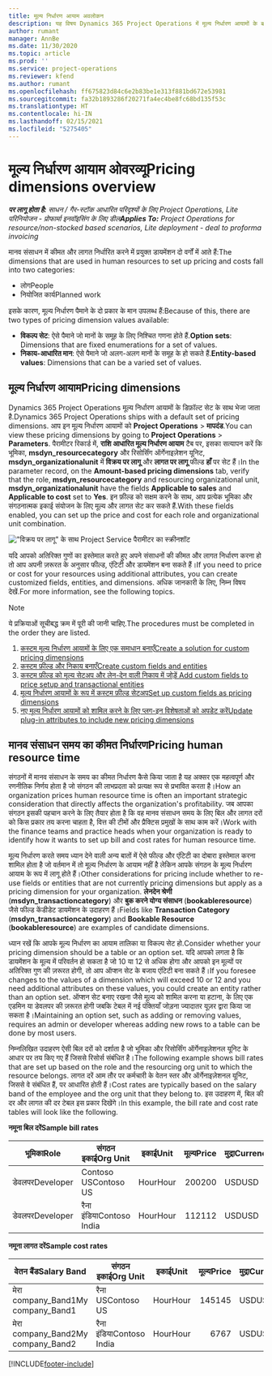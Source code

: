 ```yaml
---
title: मूल्य निर्धारण आयाम अवलोकन
description: यह विषय Dynamics 365 Project Operations में मूल्य निर्धारण आयामों के बारे में जानकारी प्रदान करता है.
author: rumant
manager: AnnBe
ms.date: 11/30/2020
ms.topic: article
ms.prod: ''
ms.service: project-operations
ms.reviewer: kfend
ms.author: rumant
ms.openlocfilehash: ff675823d84c6e2b83be1e313f881bd672e53981
ms.sourcegitcommit: fa32b1893286f20271fa4ec4be8fc68bd135f53c
ms.translationtype: HT
ms.contentlocale: hi-IN
ms.lasthandoff: 02/15/2021
ms.locfileid: "5275405"
---
```

# <a name="pricing-dimensions-overview"></a><span data-ttu-id="33271-103">मूल्य निर्धारण आयाम ओवरव्यू</span><span class="sxs-lookup"><span data-stu-id="33271-103">Pricing dimensions overview</span></span>

<span data-ttu-id="33271-104">_**पर लागू होता है:** साधन / गैर-स्टॉक आधारित परिदृश्यों के लिए Project Operations, Lite परिनियोजन - प्रोफार्मा इनवॉइसिंग के लिए डील_</span><span class="sxs-lookup"><span data-stu-id="33271-104">_**Applies To:** Project Operations for resource/non-stocked based scenarios, Lite deployment - deal to proforma invoicing_</span></span>

<span data-ttu-id="33271-105">मानव संसाधन में कीमत और लागत निर्धारित करने में प्रयुक्त डायमेंशन दो वर्गों में आते हैं:</span><span class="sxs-lookup"><span data-stu-id="33271-105">The dimensions that are used in human resources to set up pricing and costs fall into two categories:</span></span>

- <span data-ttu-id="33271-106">लोग</span><span class="sxs-lookup"><span data-stu-id="33271-106">People</span></span>
- <span data-ttu-id="33271-107">नियोजित कार्य</span><span class="sxs-lookup"><span data-stu-id="33271-107">Planned work</span></span>

<span data-ttu-id="33271-108">इसके कारण, मूल्य निर्धारण पैमाने के दो प्रकार के मान उपलब्ध हैं:</span><span class="sxs-lookup"><span data-stu-id="33271-108">Because of this, there are two types of pricing dimension values available:</span></span>

- <span data-ttu-id="33271-109">**विकल्प सेट**: ऐसे पैमाने जो मानों के समूह के लिए निश्चित गणना होते हैं.</span><span class="sxs-lookup"><span data-stu-id="33271-109">**Option sets**: Dimensions that are fixed enumerations for a set of values.</span></span>
- <span data-ttu-id="33271-110">**निकाय-आधारित मान**: ऐसे पैमाने जो अलग-अलग मानों के समूह के हो सकते हैं.</span><span class="sxs-lookup"><span data-stu-id="33271-110">**Entity-based values**: Dimensions that can be a varied set of values.</span></span>

## <a name="pricing-dimensions"></a><span data-ttu-id="33271-111">मूल्य निर्धारण आयाम</span><span class="sxs-lookup"><span data-stu-id="33271-111">Pricing dimensions</span></span>

<span data-ttu-id="33271-112">Dynamics 365 Project Operations मूल्य निर्धारण आयामों के डिफ़ॉल्ट सेट के साथ भेजा जाता है.</span><span class="sxs-lookup"><span data-stu-id="33271-112">Dynamics 365 Project Operations ships with a default set of pricing dimensions.</span></span> <span data-ttu-id="33271-113">आप इन मूल्य निर्धारण आयामों को **Project Operations** > **मापदंड**.</span><span class="sxs-lookup"><span data-stu-id="33271-113">You can view these pricing dimensions by going to **Project Operations** > **Parameters**.</span></span> <span data-ttu-id="33271-114">पैरामीटर रिकार्ड में, **राशि आधारित मूल्य निर्धारण आयाम** टैब पर, इसका सत्यापन करें कि भूमिका, **msdyn_resourcecategory** और रिसोर्सिंग ऑर्गेनाइज़ेशन यूनिट, **msdyn_organizationalunit** में **विक्रय पर लागू** और **लागत पर लागू** फील्ड **हाँ** पर सेट हैं।</span><span class="sxs-lookup"><span data-stu-id="33271-114">In the parameter record, on the **Amount-based pricing dimensions** tab, verify that the role, **msdyn_resourcecategory** and resourcing organizational unit, **msdyn_organizationalunit** have the fields **Applicable to sales** and **Applicable to cost** set to **Yes**.</span></span> <span data-ttu-id="33271-115">इन फ़ील्ड को सक्षम करने के साथ, आप प्रत्येक भूमिका और संगठनात्मक इकाई संयोजन के लिए मूल्य और लागत सेट कर सकते हैं.</span><span class="sxs-lookup"><span data-stu-id="33271-115">With these fields enabled, you can set up the price and cost for each role and organizational unit combination.</span></span>

!["विक्रय पर लागू" के साथ Project Service पैरामीटर का स्क्रीनशॉट](media/PS-OOB-parameters.png)

<span data-ttu-id="33271-117">यदि आपको अतिरिक्त गुणों का इस्तेमाल करते हुए अपने संसाधनों की कीमत और लागत निर्धारण करना हो तो आप अपनी ज़रूरत के अनुसार फील्ड, एंटिटी और डायमेंशन बना सकते हैं।</span><span class="sxs-lookup"><span data-stu-id="33271-117">If you need to price or cost for your resources using additional attributes, you can create customized fields, entities, and dimensions.</span></span> <span data-ttu-id="33271-118">अधिक जानकारी के लिए, निम्न विषय देखें.</span><span class="sxs-lookup"><span data-stu-id="33271-118">For more information, see the following topics.</span></span> 
  
  > [!NOTE]
  > <span data-ttu-id="33271-119">ये प्रक्रियाओं सूचीबद्ध क्रम में पूरी की जानी चाहिए.</span><span class="sxs-lookup"><span data-stu-id="33271-119">The procedures must be completed in the order they are listed.</span></span>

1. [<span data-ttu-id="33271-120">कस्टम मूल्य निर्धारण आयामों के लिए एक समाधान बनाएँ</span><span class="sxs-lookup"><span data-stu-id="33271-120">Create a solution for custom pricing dimensions</span></span>](../sales/create-solution-custompd.md)
2. [<span data-ttu-id="33271-121">कस्टम फ़ील्ड और निकाय बनाएँ</span><span class="sxs-lookup"><span data-stu-id="33271-121">Create custom fields and entities</span></span>](create-custom-fields-entities-pricing-dimensions.md)
3. [<span data-ttu-id="33271-122">कस्टम फ़ील्ड को मूल्य सेटअप और लेन-देन वाली निकाय में जोड़ें </span><span class="sxs-lookup"><span data-stu-id="33271-122">Add custom fields to price setup and transactional entities</span></span>](add-custom-fields-price-setup-transactional-entities.md)
4. [<span data-ttu-id="33271-123">मूल्य निर्धारण आयामों के रूप में कस्टम फ़ील्ड सेटअप</span><span class="sxs-lookup"><span data-stu-id="33271-123">Set up custom fields as pricing dimensions</span></span>](set-up-custom-fields-pricing-dimensions.md)
5. [<span data-ttu-id="33271-124">नए मूल्य निर्धारण आयामों को शामिल करने के लिए प्लग-इन विशेषताओं को अपडेट करें</span><span class="sxs-lookup"><span data-stu-id="33271-124">Update plug-in attributes to include new pricing dimensions</span></span>](update-plugin-attributes-pd.md)


## <a name="pricing-human-resource-time"></a><span data-ttu-id="33271-125">मानव संसाधन समय का कीमत निर्धारण</span><span class="sxs-lookup"><span data-stu-id="33271-125">Pricing human resource time</span></span>
<span data-ttu-id="33271-126">संगठनों में मानव संसाधन के समय का कीमत निर्धारण कैसे किया जाता है यह अक्सर एक महत्वपूर्ण और रणनीतिक निर्णय होता है जो संगठन की लाभप्रदता को प्रत्यक्ष रूप से प्रभावित करता है।</span><span class="sxs-lookup"><span data-stu-id="33271-126">How an organization prices human resource time is often an important strategic consideration that directly affects the organization's profitability.</span></span> <span data-ttu-id="33271-127">जब आपका संगठन इसकी पहचान करने के लिए तैयार होता है कि वह मानव संसाधन समय के लिए बिल और लागत दरों को किस प्रकार तय करना चाहता है, वित्त की टीमों और प्रैक्टिस प्रमुखों के साथ काम करें।</span><span class="sxs-lookup"><span data-stu-id="33271-127">Work with the finance teams and practice heads when your organization is ready to identify how it wants to set up bill and cost rates for human resource time.</span></span>

<span data-ttu-id="33271-128">मूल्य निर्धारण करते समय ध्यान देने वाली अन्य बातों में ऐसे फील्ड और एंटिटी का दोबारा इस्तेमाल करना शामिल होता है जो वर्तमान में तो मूल्य निर्धारण के आयाम नहीं है लेकिन आपके संगठन के मूल्य निर्धारण आयाम के रूप में लागू होते हैं।</span><span class="sxs-lookup"><span data-stu-id="33271-128">Other considerations for pricing include whether to re-use fields or entities that are not currently pricing dimensions but apply as a pricing dimension for your organization.</span></span> <span data-ttu-id="33271-129">**लेनदेन श्रेणी** (**msdyn_transactioncategory**) और **बुक करने योग्य संसाधन** (**bookableresource**) जैसे फील्ड केंडीडेट डायमेंशन के उदाहरण हैं।</span><span class="sxs-lookup"><span data-stu-id="33271-129">Fields like **Transaction Category** (**msdyn_transactioncategory**) and **Bookable Resource** (**bookableresource**) are examples of candidate dimensions.</span></span> 

<span data-ttu-id="33271-130">ध्यान रखें कि आपके मूल्य निर्धारण का आयाम तालिका या विकल्प सेट हो.</span><span class="sxs-lookup"><span data-stu-id="33271-130">Consider whether your pricing dimension should be a table or an option set.</span></span> <span data-ttu-id="33271-131">यदि आपको लगता है कि डायमेंशन के मूल्य में परिवर्तन हो सकता है जो 10 या 12 से अधिक होगा और आपको इन मूल्यों पर अतिरिक्त गुण की ज़रूरत होगी, तो आप ऑप्शन सेट के बजाय एंटिटी बना सकते हैं।</span><span class="sxs-lookup"><span data-stu-id="33271-131">If you foresee changes to the values of a dimension which will exceed 10 or 12 and you need additional attributes on these values, you could create an entity rather than an option set.</span></span> <span data-ttu-id="33271-132">ऑप्शन सेट बनाए रखना जैसे मूल्य को शामिल करना या हटाना, के लिए एक एडमिन या डेवलपर की ज़रूरत होगी जबकि टेबल में नई पंक्तियाँ जोड़ना ज्यादातर यूज़र द्वारा किया जा सकता है।</span><span class="sxs-lookup"><span data-stu-id="33271-132">Maintaining an option set, such as adding or removing values, requires an admin or developer whereas adding new rows to a table can be done by most users.</span></span>

<span data-ttu-id="33271-133">निम्नलिखित उदाहरण ऐसी बिल दरों को दर्शाता है जो भूमिका और रिसोर्सिंग ऑर्गेनाइज़ेशनल यूनिट के आधार पर तय किए गए हैं जिससे रिसोर्स संबंधित है।</span><span class="sxs-lookup"><span data-stu-id="33271-133">The following example shows bill rates that are set up based on the role and the resourcing org unit to which the resource belongs.</span></span> <span data-ttu-id="33271-134">लागत दरें आम तौर पर कर्मचारी के वेतन स्तर और ऑर्गेनाइज़ेशनल यूनिट, जिससे वे संबंधित हैं, पर आधारित होती हैं।</span><span class="sxs-lookup"><span data-stu-id="33271-134">Cost rates are typically based on the salary band of the employee and the org unit that they belong to.</span></span> <span data-ttu-id="33271-135">इस उदाहरण में, बिल की दर और लागत की दर टेबल इस प्रकार दिखेंगे।</span><span class="sxs-lookup"><span data-stu-id="33271-135">In this example, the bill rate and cost rate tables will look like the following.</span></span>

<span data-ttu-id="33271-136">**नमूना बिल दरें**</span><span class="sxs-lookup"><span data-stu-id="33271-136">**Sample bill rates**</span></span>

| <span data-ttu-id="33271-137">भूमिका</span><span class="sxs-lookup"><span data-stu-id="33271-137">Role</span></span>        | <span data-ttu-id="33271-138">संगठन इकाई</span><span class="sxs-lookup"><span data-stu-id="33271-138">Org Unit</span></span>    |<span data-ttu-id="33271-139">इकाई</span><span class="sxs-lookup"><span data-stu-id="33271-139">Unit</span></span>      |<span data-ttu-id="33271-140">मूल्य</span><span class="sxs-lookup"><span data-stu-id="33271-140">Price</span></span>      |<span data-ttu-id="33271-141">मुद्रा</span><span class="sxs-lookup"><span data-stu-id="33271-141">Currency</span></span>  |
| ------------|-------------|----------|----------:|----------|
| <span data-ttu-id="33271-142">डेवलपर</span><span class="sxs-lookup"><span data-stu-id="33271-142">Developer</span></span>   | <span data-ttu-id="33271-143">Contoso US</span><span class="sxs-lookup"><span data-stu-id="33271-143">Contoso US</span></span>  |<span data-ttu-id="33271-144">Hour</span><span class="sxs-lookup"><span data-stu-id="33271-144">Hour</span></span> | <span data-ttu-id="33271-145">200</span><span class="sxs-lookup"><span data-stu-id="33271-145">200</span></span>|<span data-ttu-id="33271-146">USD</span><span class="sxs-lookup"><span data-stu-id="33271-146">USD</span></span>     |
| <span data-ttu-id="33271-147">डेवलपर</span><span class="sxs-lookup"><span data-stu-id="33271-147">Developer</span></span>   | <span data-ttu-id="33271-148">रैना इंडिया</span><span class="sxs-lookup"><span data-stu-id="33271-148">Contoso India</span></span> |<span data-ttu-id="33271-149">Hour</span><span class="sxs-lookup"><span data-stu-id="33271-149">Hour</span></span>|   <span data-ttu-id="33271-150">112</span><span class="sxs-lookup"><span data-stu-id="33271-150">112</span></span>|<span data-ttu-id="33271-151">USD</span><span class="sxs-lookup"><span data-stu-id="33271-151">USD</span></span>     |


<span data-ttu-id="33271-152">**नमूना लागत दरें**</span><span class="sxs-lookup"><span data-stu-id="33271-152">**Sample cost rates**</span></span>

| <span data-ttu-id="33271-153">वेतन बैंड</span><span class="sxs-lookup"><span data-stu-id="33271-153">Salary Band</span></span>     | <span data-ttu-id="33271-154">संगठन इकाई</span><span class="sxs-lookup"><span data-stu-id="33271-154">Org Unit</span></span>    |<span data-ttu-id="33271-155">इकाई</span><span class="sxs-lookup"><span data-stu-id="33271-155">Unit</span></span>      |<span data-ttu-id="33271-156">मूल्य</span><span class="sxs-lookup"><span data-stu-id="33271-156">Price</span></span>      |<span data-ttu-id="33271-157">मुद्रा</span><span class="sxs-lookup"><span data-stu-id="33271-157">Currency</span></span>  |
| ----------------|-------------|----------|----------:|----------|
| <span data-ttu-id="33271-158">मेरा company_Band1</span><span class="sxs-lookup"><span data-stu-id="33271-158">My company_Band1</span></span> | <span data-ttu-id="33271-159">रैना US</span><span class="sxs-lookup"><span data-stu-id="33271-159">Contoso US</span></span>  |<span data-ttu-id="33271-160">Hour</span><span class="sxs-lookup"><span data-stu-id="33271-160">Hour</span></span> | <span data-ttu-id="33271-161">145</span><span class="sxs-lookup"><span data-stu-id="33271-161">145</span></span>|<span data-ttu-id="33271-162">USD</span><span class="sxs-lookup"><span data-stu-id="33271-162">USD</span></span>     |
| <span data-ttu-id="33271-163">मेरा company_Band2</span><span class="sxs-lookup"><span data-stu-id="33271-163">My company_Band2</span></span> | <span data-ttu-id="33271-164">रैना इंडिया</span><span class="sxs-lookup"><span data-stu-id="33271-164">Contoso India</span></span> |<span data-ttu-id="33271-165">Hour</span><span class="sxs-lookup"><span data-stu-id="33271-165">Hour</span></span>|   <span data-ttu-id="33271-166">67</span><span class="sxs-lookup"><span data-stu-id="33271-166">67</span></span>|<span data-ttu-id="33271-167">USD</span><span class="sxs-lookup"><span data-stu-id="33271-167">USD</span></span>     |


[!INCLUDE[footer-include](../includes/footer-banner.md)]